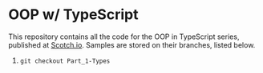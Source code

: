 # OOP w/ TypeScript

This repository contains all the code for the OOP in TypeScript series, published at [Scotch.io](http://scotch.io). Samples are stored on their branches, listed below.

1. `git checkout Part_1-Types`
